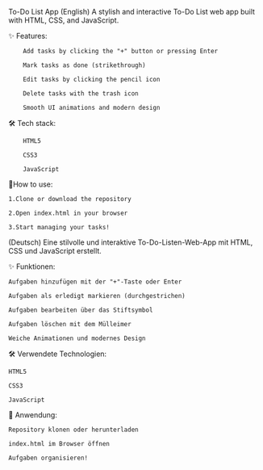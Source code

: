 To-Do List App (English)
A stylish and interactive To-Do List web app built with HTML, CSS, and JavaScript.

✨ Features:
	
		Add tasks by clicking the "+" button or pressing Enter

		Mark tasks as done (strikethrough)

		Edit tasks by clicking the pencil icon

		Delete tasks with the trash icon

		Smooth UI animations and modern design

🛠 Tech stack:

		HTML5

		CSS3

		JavaScript


📁How to use:

	1.Clone or download the repository
	
	2.Open index.html in your browser
	
	3.Start managing your tasks!

(Deutsch)
Eine stilvolle und interaktive To-Do-Listen-Web-App mit HTML, CSS und JavaScript erstellt.


✨ Funktionen:

	Aufgaben hinzufügen mit der "+"-Taste oder Enter
	
	Aufgaben als erledigt markieren (durchgestrichen)
	
	Aufgaben bearbeiten über das Stiftsymbol
	
	Aufgaben löschen mit dem Mülleimer
	
	Weiche Animationen und modernes Design

🛠 Verwendete Technologien:

	HTML5
	
	CSS3
	
	JavaScript

📁 Anwendung:

	Repository klonen oder herunterladen
	
	index.html im Browser öffnen
	
	Aufgaben organisieren!


